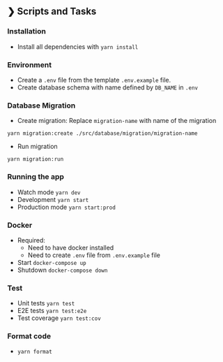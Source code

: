 ## ❯ Scripts and Tasks

### Installation
- Install all dependencies with `yarn install`

### Environment
- Create a `.env` file from the template `.env.example` file.
- Create database schema with name defined by `DB_NAME` in `.env`

### Database Migration

- Create migration: Replace `migration-name` with name of the migration

`yarn migration:create ./src/database/migration/migration-name`

- Run migration

`yarn migration:run`

### Running the app
- Watch mode
`yarn dev`
- Development
`yarn start`
- Production mode
`yarn start:prod`

### Docker
- Required:
  - Need to have docker installed
  - Need to create `.env` file from `.env.example` file
- Start
`docker-compose up`
- Shutdown
`docker-compose down`

### Test
- Unit tests
`yarn test`
- E2E tests
`yarn test:e2e`
- Test coverage
`yarn test:cov`

### Format code
- `yarn format`
